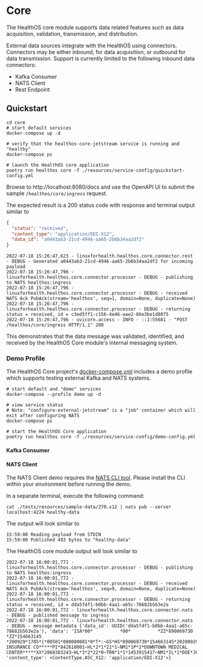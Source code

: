 # Core 

The HealthOS core module supports data related features such as data acquisition, validation, transmission, and 
distribution.

External data sources integrate with the HealthOS using connectors. Connectors may be either inbound, for data
acquisition, or outbound for data transmission. Support is currently limited to the following inbound data connectors:

- Kafka Consumer
- NATS Client
- Rest Endpoint

## Quickstart

```shell
cd core
# start default services
docker-compose up -d

# verify that the healthos-core-jetstream service is running and "healthy"
docker-compose ps

# launch the HealthOS core application
poetry run healthos core -f ./resources/service-config/quickstart-config.yml 
```

Browse to http://localhost:8080/docs and use the OpenAPI UI to submit the sample `/healthos/core/ingress` request.

The expected result is a 200 status code with response and terminal output similar to

```json
{
  "status": "received",
  "content_type": "application/EDI-X12",
  "data_id": "a0443ab3-21cd-4946-aa65-2b6b34aa2df2"
}
```

```shell
2022-07-18 15:26:47,623 - linuxforhealth.healthos.core.connector.rest - DEBUG - Generated a0443ab3-21cd-4946-aa65-2b6b34aa2df2 for incoming payload
2022-07-18 15:26:47,796 - linuxforhealth.healthos.core.connector.processor - DEBUG - publishing to NATS healthos:ingress
2022-07-18 15:26:47,796 - linuxforhealth.healthos.core.connector.processor - DEBUG - received NATS Ack PubAck(stream='healthos', seq=1, domain=None, duplicate=None)
2022-07-18 15:26:47,796 - linuxforhealth.healthos.core.connector.processor - DEBUG - returning status = received, id = c3ed5ff1-c156-4e46-aae2-86e3be1d8075
2022-07-18 15:26:47,796 - uvicorn.access - INFO - ::1:55681 - "POST /healthos/core/ingress HTTP/1.1" 200
```

This demonstrates that the data message was validated, identified, and received by the HealthOS Core module's internal
messaging system.

### Demo Profile
The HealthOS Core project's [docker-compose.yml](./docker-compose.yml) includes a demo profile which supports
testing external Kafka and NATS systems.

```shell
# start default and "demo" services
docker-compose --profile demo up -d

# view service status
# Note: "configure-external-jetstream" is a "job" container which will exit after configuring NATS
docker-compose ps

# start the HealthOS Core application
poetry run healthos core -f ./resources/service-config/demo-config.yml
```

#### Kafka Consumer

#### NATS Client

The NATS Client demo requires the [NATS CLI tool](https://github.com/nats-io/natscli#readme). Please install the
CLI within your environment before running the demo.

In a separate terminal, execute the following command:
```shell
cat ./tests/resources/sample-data/270.x12 | nats pub --server localhost:4224 healthy-data
```

The output will look similar to
```shell
15:59:00 Reading payload from STDIN
15:59:00 Published 493 bytes to "healthy-data"
```

The HealthOS core module output will look similar to 
```shell
2022-07-18 16:00:01,771 - linuxforhealth.healthos.core.connector.processor - DEBUG - publishing to NATS healthos:ingress
2022-07-18 16:00:01,772 - linuxforhealth.healthos.core.connector.processor - DEBUG - received NATS Ack PubAck(stream='healthos', seq=9, domain=None, duplicate=None)
2022-07-18 16:00:01,772 - linuxforhealth.healthos.core.connector.processor - DEBUG - returning status = received, id = dda5f4f1-b0bb-4aa1-a65c-78682b563e2a
2022-07-18 16:00:01,772 - linuxforhealth.healthos.core.connector.nats - DEBUG - published message to ingress
2022-07-18 16:00:01,772 - linuxforhealth.healthos.core.connector.nats - DEBUG - message metadata {'data_id': UUID('dda5f4f1-b0bb-4aa1-a65c-78682b563e2a'), 'data': 'ISA*00*          *00*          *ZZ*890069730      *ZZ*154663145      *200929*1705*|*00501*000000001*0*T*:~GS*HS*890069730*154663145*20200929*1705*0001*X*005010X279A1~ST*270*0001*005010X279A1~BHT*0022*13*10001234*20200929*1319~HL*1**20*1~NM1*PR*2*UNIFIED INSURANCE CO*****PI*842610001~HL*2*1*21*1~NM1*1P*2*DOWNTOWN MEDICAL CENTER*****XX*2868383243~HL*3*2*22*0~TRN*1*1*1453915417~NM1*IL*1*DOE*JOHN****MI*11122333301~DMG*D8*19800519~DTP*291*D8*20200101~EQ*30~SE*13*0001~GE*1*0001~IEA*1*000010216~', 'content_type': <ContentType.ASC_X12: 'application/EDI-X12'>}
```








